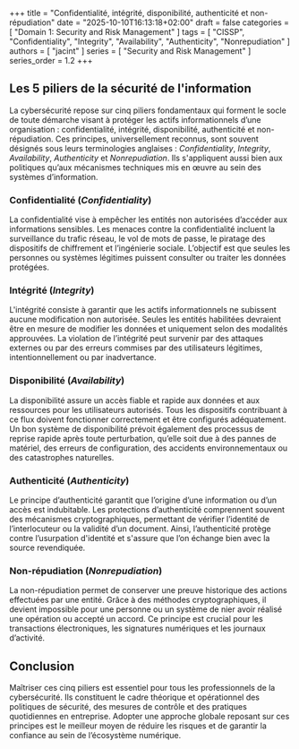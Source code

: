 +++
title = "Confidentialité, intégrité, disponibilité, authenticité et non-répudiation"
date = "2025-10-10T16:13:18+02:00"
draft = false
categories = [ "Domain 1: Security and Risk Management" ]
tags = [ "CISSP", "Confidentiality", "Integrity", "Availability", "Authenticity", "Nonrepudiation" ]
authors = [ "jacint" ]
series = [ "Security and Risk Management" ]
series_order = 1.2
+++

## Les 5 piliers de la sécurité de l'information

La cybersécurité repose sur cinq piliers fondamentaux qui forment le socle de toute démarche visant à protéger les actifs informationnels d’une organisation : confidentialité, intégrité, disponibilité, authenticité et non-répudiation. Ces principes, universellement reconnus, sont souvent désignés sous leurs terminologies anglaises : *Confidentiality*, *Integrity*, *Availability*, *Authenticity* et *Nonrepudiation*. Ils s'appliquent aussi bien aux politiques qu’aux mécanismes techniques mis en œuvre au sein des systèmes d’information.

### Confidentialité (*Confidentiality*)

La confidentialité vise à empêcher les entités non autorisées d’accéder aux informations sensibles. Les menaces contre la confidentialité incluent la surveillance du trafic réseau, le vol de mots de passe, le piratage des dispositifs de chiffrement et l’ingénierie sociale. L’objectif est que seules les personnes ou systèmes légitimes puissent consulter ou traiter les données protégées.

### Intégrité (*Integrity*)

L'intégrité consiste à garantir que les actifs informationnels ne subissent aucune modification non autorisée. Seules les entités habilitées devraient être en mesure de modifier les données et uniquement selon des modalités approuvées. La violation de l’intégrité peut survenir par des attaques externes ou par des erreurs commises par des utilisateurs légitimes, intentionnellement ou par inadvertance.

### Disponibilité (*Availability*)

La disponibilité assure un accès fiable et rapide aux données et aux ressources pour les utilisateurs autorisés. Tous les dispositifs contribuant à ce flux doivent fonctionner correctement et être configurés adéquatement. Un bon système de disponibilité prévoit également des processus de reprise rapide après toute perturbation, qu’elle soit due à des pannes de matériel, des erreurs de configuration, des accidents environnementaux ou des catastrophes naturelles.

### Authenticité (*Authenticity*)

Le principe d’authenticité garantit que l’origine d’une information ou d’un accès est indubitable. Les protections d’authenticité comprennent souvent des mécanismes cryptographiques, permettant de vérifier l’identité de l’interlocuteur ou la validité d’un document. Ainsi, l’authenticité protège contre l’usurpation d'identité et s'assure que l’on échange bien avec la source revendiquée.

### Non-répudiation (*Nonrepudiation*)

La non-répudiation permet de conserver une preuve historique des actions effectuées par une entité. Grâce à des méthodes cryptographiques, il devient impossible pour une personne ou un système de nier avoir réalisé une opération ou accepté un accord. Ce principe est crucial pour les transactions électroniques, les signatures numériques et les journaux d’activité.

## Conclusion

Maîtriser ces cinq piliers est essentiel pour tous les professionnels de la cybersécurité. Ils constituent le cadre théorique et opérationnel des politiques de sécurité, des mesures de contrôle et des pratiques quotidiennes en entreprise. Adopter une approche globale reposant sur ces principes est le meilleur moyen de réduire les risques et de garantir la confiance au sein de l’écosystème numérique.
